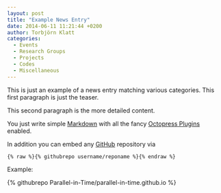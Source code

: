 ```yaml
---
layout: post
title: "Example News Entry"
date: 2014-06-11 11:21:44 +0200
author: Torbjörn Klatt
categories:
  - Events
  - Research Groups
  - Projects
  - Codes
  - Miscellaneous
---
```


This is just an example of a news entry matching various categories.
This first paragraph is just the teaser.

<!--more-->

This second paragraph is the more detailed content.

You just write simple [Markdown](http://daringfireball.net/projects/markdown/) 
with all the fancy [Octopress Plugins](http://octopress.org/docs/blogging/plugins/) 
enabled.

In addition you can embed any [GitHub]() repository via

    {% raw %}{% githubrepo username/reponame %}{% endraw %}

Example:

{% githubrepo Parallel-in-Time/parallel-in-time.github.io %}
